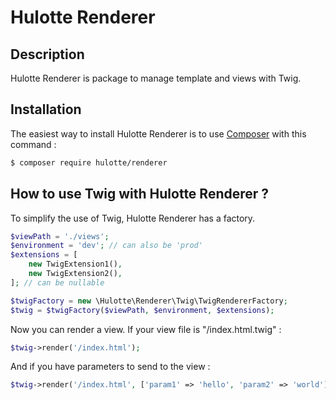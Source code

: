 # Hulotte Renderer
## Description
Hulotte Renderer is package to manage template and views with Twig.

## Installation
The easiest way to install Hulotte Renderer is to use 
[Composer](https://getcomposer.org/) with this command : 

```bash
$ composer require hulotte/renderer
```

## How to use Twig with Hulotte Renderer ?
To simplify the use of Twig, Hulotte Renderer has a factory.

```php
$viewPath = './views';
$environment = 'dev'; // can also be 'prod'
$extensions = [
    new TwigExtension1(),
    new TwigExtension2(),
]; // can be nullable

$twigFactory = new \Hulotte\Renderer\Twig\TwigRendererFactory;
$twig = $twigFactory($viewPath, $environment, $extensions);
```

Now you can render a view. If your view file is "/index.html.twig" :

```php
$twig->render('/index.html');
```

And if you have parameters to send to the view : 

```php
$twig->render('/index.html', ['param1' => 'hello', 'param2' => 'world']);
```
